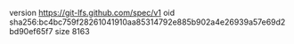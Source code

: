 version https://git-lfs.github.com/spec/v1
oid sha256:bc4bc759f28261041910aa85314792e885b902a4e26939a57e69d2bd90ef65f7
size 8163
